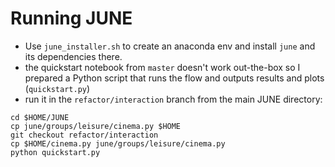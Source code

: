 Running JUNE
============
- Use `june_installer.sh` to create an anaconda env and install `june`
  and its dependencies there.
- the quickstart notebook from `master` doesn't work out-the-box so I prepared
  a Python script that runs the flow and outputs results and plots (`quickstart.py`)
- run it in the `refactor/interaction` branch from the main JUNE directory:

```
cd $HOME/JUNE
cp june/groups/leisure/cinema.py $HOME
git checkout refactor/interaction
cp $HOME/cinema.py june/groups/leisure/cinema.py
python quickstart.py
```
